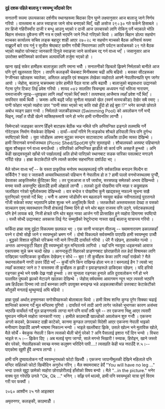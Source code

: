 **दुई दशक पहिले बालाजु र स्वयम्भू जाँदाको दिन**

सनातनी रूपमा उपत्यकाका दर्शनीय स्थानहरूमा बिदाका दिन घुम्ने लक्ष्यानुसार आज बालाजु
जाने निर्णय गरियो । वास्तवमा म आज स्याङ्जा जाने सोच बनाएको थिएँ, यही असोज २९÷३०
गते फर्कने हिसाबले । तर हिजो गहिरीस्वाँरा दाजी र बन्धु आउनु भएको र दाजी आज
उपचारको लागि रोकिनु पर्ने भएकाले भोलि बिहान संभवतः दुबैजना सँगै नत्र म एक्लै भएपनि
जाने निधो गरिएको थियो । आखिर बिहान डोल्पा सहयोग मञ्चका कार्यालय सचिव लङ्क
बहादुर शाही आएर २७÷२८ मा सहयोग मञ्चको बैठक अनिवार्य रूपमा राख्नुपर्ने बारे राय गर्नु
र सुजीत श्रेष्ठबाट ग्रामीण गरीबी निवारणका लागि पर्यटन कार्यक्रमको २९ गते बैठक भएको
व्यहोरा फोनबाट जानकारी दिनुले स्याङ्जा जाने कार्यक्रम रद्द गर्न वाध्य भएँ । जसानुसार
आज उपरोक्त बमोजिमको कार्यक्रम अल्पावधिमै तर्जुमा भएको हो ।

खाना खाई सकेर हामीहरू बालाजुका लागि रमाना भयौँ । सनातनीको खिचलो झिक्ने
निर्मलाको बानीले आज पनि पूर्ण खुलस्तता दिएन । तापनि कलङ्की चेकबाट मिनीबसमा चढी
अघि बढियो । बसका सीटहरूका रेग्जीनका खोलहरू च्यातेका, अश्लिल आकृति एवं शब्दहरू लेखेका
व्यहोराले आफ्नै नेपालीपनप्रति घृण जागेर आयो । जेहोस्, बालाजु चक्रपथमा उत्रेर हामीले पैदल
यात्रा अघि बढायौँ । बालाजुको बाइसधारा उद्यानको गेटमा पुगेर टिकट लिई प्रवेश गरियो
। शायद ०४२ सालतिर त्रिचन्द्रमा अध्ययन गर्दा भतिजा नारायण, रामराजासँग
नुवाइ--धुवाइका लागि त्यहाँ गएको थिएँ क्यारे ! तत्पश्चात् आजैमात्र त्यहाँ प्रवेश गर्दै थिएँ
। सपरिवार साथै थियौँ । क्रमशः अघि बढ्दै जाँदा सुनौला माछाको खेल (स्वर्ण मत्स्यक्रीडा)
देखेर सबै रमाए । पानी फोहार भएको व्यहोरा उपर "पानी सफा भएको भए कति राम्रो हुँदो
हो हई बुवा !?" भनेर कान्छो छोराले अबोध व्यङ्ग प्रहार गर्‍यो । निर्मलाले जलक्रीडास्थल
(Swimming Pool) को अवलोकन गर्ने भन्दै थिइन्, त्यहाँ त पौडी खेल्ने व्यक्तिहरूमात्रै जाने
हो भनेर हामी रानीवनतिर लाग्यौँ ।

सिमेन्टको जडाइका कारण हिँड्ने बाटाहरू बेठीक भन्न नमिले पनि अनियन्त्रित ढङ्गले तलमाथि
गर्ने गोरेटाहरू निर्माण भैसकेका देखिन्थे । दायाँ--वायाँ गरिने नि:सङ्कोच शौचले हरियाली
भित्र पनि दुर्गन्ध स्पष्टिएको थियो । युवा जोडीहरू आफ्ना मुटुका स्पन्दन साटासाटमा
अधिकाँश ठाउँमा व्यस्त देखिन्थे । हामी सिरानको वनभोजस्थल (Picnic Shed/Spot)मा पुगेर
सुस्ताइयो । शौचालयको अस्पष्ट पहिचानले खुला शौचकृत गर्न वाध्य बनाउँथ्यो । वरिपरिको
अनियन्त्रित झाडीले सो कार्य पनि असहजै हुन्थ्यो । अनि केही खाद्यवस्तुको खाँचो परे
पर्खाललाई अलि होचो पारिएको स्थानबाट सडक पारिका पसलबाट मगाउने गरिँदो रहेछ ।
हाम्रा केटाकेटीले पनि त्यस्तै कार्यमा सहभागिता दर्शाउँदा भए ।

मैले सोच्न वाध्य भएँ -- के यस्ता प्राकृतिक मनोरम स्थलहरूलाई पनि सर्वकालिक बनाउन
मिल्दैन वा सकिँदैन ? सदा र जताकतै अव्यवस्थितताको पहिचान नै नेपालीत्व हो त ? हामी
पल्लो वनभोजस्थलमा पुग्यौँ, देवताका आकृतिसमेत कुँदिएका थिए । तर पूजाआजा त परै जावोस्,
सरसफाइ समेतको अभाव देखिन्थ्यो । मनमा यस्तै असन्तुष्टि खेलाउँदै हामी ओह्रालो लाग्यौँ ।
तलको ठूलो पोखरीमा पनि माछा र कछुवाहरू जलविहार गरेको घुर्मैलोरूपमा देखिन्थ्यो । वार
बन्देज र पोखरीमा कुनै खाद्यवस्तु नफाल्ने सूचना साह्रै पुरानिएको गुनासो गर्दै थिए । भनौँ न
आफ्ना जोडीसँग मन बहलाउने नवयुवा बाहेक नवीनतालाई पुरातनले गाँजी सकेको स्पष्ट भएतापनि
प्रवेश शुल्क भने असुलिएकै थियो । जतकतैको अस्तव्यस्तता देख्दा त यसको सञ्चलन एवम्
व्यवस्थापन निजी क्षेत्रलाई जिम्मा दिने हो भने थोर बहुत राजस्व पनि उठ्ने, पर्यटकहरूलाई
पनि हेर्न लायक बन्ने, निजी क्षेत्रले पनि थोर बहुत नाफा आर्जन गरी प्रोत्साहित हुने
व्यहोरा दिमागमा स्पष्टियो । यस्तै सोच्दै उद्यानबाट अवकास लिई गेट सम्मुखैको रेष्टुरेन्टमा
नास्ता खाई बालाजु यात्रान्त्य गरियो ।

फर्किंदा हाम्रा सामु दुईटा विकल्पमा छलफल भए । एक सानी भर्‍याङ्ग मीतज्यू --
ख्यामनारायण ढकालकहाँ पस्ने र दोश्रो सोझै जाने र स्वयम्भूको भ्रमण गर्ने । दोश्रो विकल्पले
सर्वसम्मति पाएपछि हामी स्वयम्भूमा उत्र्यौँ । बुद्धको विशाल मूर्तिको परिक्रमा गरी माने
रिंगाउँदै दायाँवर्त गरियो । धेरै नै रहेछन्, हातसमेत गल्यो । अन्ततः आनन्दकुटी विहार हुँदै
स्वयम्भूको मूल मन्दिरतर्फ लागियो । यहाँ पनि नवयुवा धड्कनको आवाज एकापसमा सुन्ने क्रम
चल्दो रहेछ । आनन्दकुटी विहारको प्राङ्गणबाट छोराछारीले तल हेर्दा विश्रामका लागि
राखिएका प्लाष्टिकका कुर्चीहरू देखेछन् र सोधे -- बुवा ! ती कुर्चीहरू केका लागि त्यहाँ
राखेको ? मैले स्थानवलोकनै नगरी उत्तर दिँदो भएँ -- कुर्ची पनि किन राखिन्छ होला भन त
! बस्नलाई हैन ? त्यसो भए त्यहाँ कताबाट जाने त ? वास्तवमा ती कुर्चीहरू त झाडी र
झ्याङ्गहरूले ढाकिएका रहेछन् । यदि हरियो रङ्गका हुन्थे भने पक्कै देख्न गाह्रो हुन्थ्यो । तर
सुन्तला रङ्गका हुनाले अलि दुरावलोकन गर्ने हो भने पल्लवित पुष्पको झल्को मेटाउने खालका
देखिन्थे । जेहोस् वर्षयाममा आवागमन न्यून भएर त्यस्तो भएपनि अब हिउँदका दिनमा त्यो ठाउँ
बस्नका लागि उपयुक्त बनाइन्छ भन्ने अड्कलबाजीको उत्तरबाट केटाकेटीको कौतुकी मनलाई
थुम्थुम्याई अघि बढियो ।

हाम्रा पुर्खा अर्थात् हनुमानका सगोत्रीयहरूको बोलाबाला थियो । हामी विश्व शान्ति कुण्ड
पुगेर सिक्का चढाई शान्तिको कामना गर्दे मूल मन्दिरमा पुगियो । दायाँवर्त गर्न तादी आगो
लागेर जलेको भूभागका कारण असंभव भएपछि वायाँवर्त गर्दै मूल प्राङ्गणतर्फ लाग्दा माने पनि
वायाँ तर्फै घुमे -- तर एकजना भिक्षु आएर त्यसरी घुमाउन नमिल्ने व्यहोरा जानकारी गराए ।
हामीले काठमाडौँ खाल्डोको अवलोकन शुरु गर्‍यौँ । एकजना अग्लो कदको, फ्रेञ्चकट दाह्री
काटेको, कानमा कुण्डल लगाएको विदेशी आएर एकजना नेपाली भाइको मनीव्याग देखाउँदै आफ्नै
भाषामा निकाल्न भन्यो । भाइले खल्तीबाट झिके, उसले खोल्न भने मुताविक खोले, मैले सोचेँ -
बेवकुफ नेपाली ! किन त्यसको थैली चोर्नु परेको ? अनि पैसालाई इशारा गर्दे दिन भन्यो ।
विचरा भाइले रु.५।-- झिकेर दिए । अब मलाई घृणा जाग्यो, साले मगन्ते भिखारी ! स्म्याक,
हिरोइन, खाने जस्तो बोर परेको, नेपालीहरूको स्वच्छ मनमा कलुषण भरिदिने पापी\....!
त्यसप्रति केही भन्न नपाउँदै रु.५।-- पाएकोमा खुशी हुँदै अन्यत्र लाग्यो ।

हामी पनि दुष्यावलोकन गर्दै स्वयम्भूनाथको फोटो खिच्यौँ । एकजना जापानीमूलकी देखिने
महिलाले पनि मन्दिर सहितको फोटो खिचीदिन अनुरोध गरिन् । मैल क्यामराबाट हेर्दै \"You
will have no leg ...\" भन्दा उसले खुट्टा छामेको व्यहोरा छोराछोरीलाई हाँसोको
विषय बन्यो । मैले \"...in the picture.\" भनेर वाक्य पूरा गरेपछि उनले \"Ok, Ok
...\" भनिन् । साँझ पर्न थाल्यो, हामी पनि स्वयम्भूको यात्रा पूर्ण विराम गरी घर फक्यौं
।

२०६० आश्वीन २५ गते आइतबार

अमृतनगर, कलङ्की, काठमाडौँ ।
